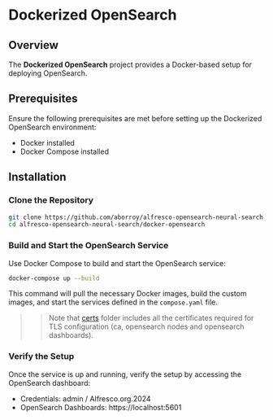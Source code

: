 # Dockerized OpenSearch

## Overview

The **Dockerized OpenSearch** project provides a Docker-based setup for deploying OpenSearch.

## Prerequisites

Ensure the following prerequisites are met before setting up the Dockerized OpenSearch environment:

* Docker installed
* Docker Compose installed

## Installation

### Clone the Repository

```bash
git clone https://github.com/aborroy/alfresco-opensearch-neural-search.git
cd alfresco-opensearch-neural-search/docker-opensearch
```

### Build and Start the OpenSearch Service

Use Docker Compose to build and start the OpenSearch service:

```bash
docker-compose up --build
```

This command will pull the necessary Docker images, build the custom images, and start the services defined in the `compose.yaml` file.

>> Note that [certs](certs) folder includes all the certificates required for TLS configuration (ca, opensearch nodes and opensearch dashboards).

### Verify the Setup

Once the service is up and running, verify the setup by accessing the OpenSearch dashboard:

* Credentials: admin / Alfresco.org.2024
* OpenSearch Dashboards: https://localhost:5601
